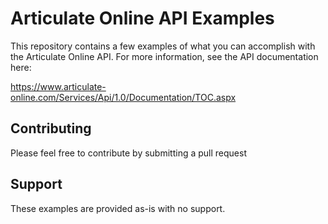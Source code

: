# Articulate Online API Examples

This repository contains a few examples of what you can accomplish with the Articulate Online API.  For more information, see the API documentation here:

https://www.articulate-online.com/Services/Api/1.0/Documentation/TOC.aspx

## Contributing

Please feel free to contribute by submitting a pull request

## Support

These examples are provided as-is with no support.
